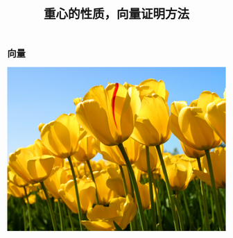 ﻿---
layout: post
title: 重心的性质，向量证明方法
category: 向量
comments: true
---


## 向量

![](images/Tulips.jpg)
